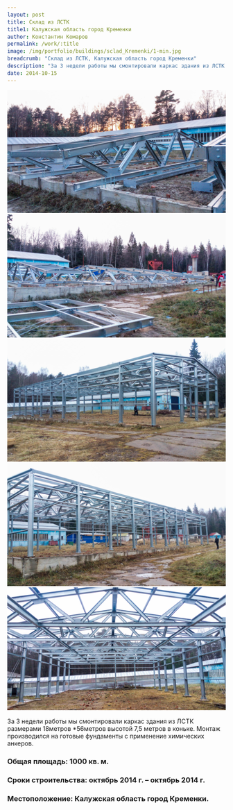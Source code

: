 ```yaml
---
layout: post
title: Склад из ЛСТК 
title1: Калужская область город Кременки
author: Константин Комаров
permalink: /work/:title
image: /img/portfolio/buildings/sclad_Kremenki/1-min.jpg
breadcrumb: "Склад из ЛСТК, Калужская область город Кременки"
description: "За 3 недели работы мы смонтировали каркас здания из ЛСТК размерами 18метров *56метров высотой 7,5 метров в коньке"
date: 2014-10-15
---
```

<div class="fotorama"
     data-nav="thumbs"
     data-allowfullscreen="native"
     data-loop="true">
  <img src="/img/portfolio/buildings/sclad_Kremenki/1-min.jpg">
  <img src="/img/portfolio/buildings/sclad_Kremenki/2-min.jpg">
  <img src="/img/portfolio/buildings/sclad_Kremenki/3-min.jpg">
  <img src="/img/portfolio/buildings/sclad_Kremenki/4-min.jpg">
  <img src="/img/portfolio/buildings/sclad_Kremenki/5-min.jpg">
</div>


За 3 недели работы мы смонтировали каркас здания из ЛСТК размерами 18метров *56метров высотой 7,5 метров в коньке. Монтаж производился на готовые фундаменты с применение химических анкеров.  
### <b>Общая площадь:</b> 1000 кв. м.
### <b>Сроки строительства:</b> октябрь 2014 г. – октябрь 2014 г.
### <b>Местоположение:</b> Калужская область город Кременки.



